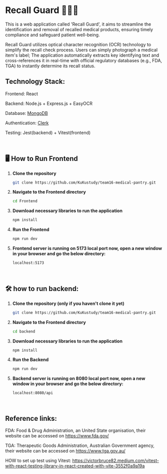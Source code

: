 # Recall Guard 🧘‍♀️🔆

This is a web application called 'Recall Guard', it aims to streamline the identification and removal of recalled medical products, ensuring timely compliance and safeguard patient well-being.

Recall Guard utilizes optical character recognition (OCR) technology to simplify the recall check process. Users can simply photograph a medical item's label; The application automatically extracts key identifying text and cross-references it in real-time with official regulatory databases (e.g., FDA, TGA) to instantly determine its recall status.
<br>

## Technology Stack:
Frontend: React

Backend: Node.js + Express.js + EasyOCR

Database: [MongoDB](https://www.mongodb.com/)

Authentication: [Clerk](https://clerk.com/)

Testing: Jest(backend) + Vitest(frontend)

<br>

## 🖥️ How to Run Frontend

1. **Clone the repository**
   ```bash
   git clone https://github.com/KuKustudy/team16-medical-pantry.git
   
2. **Navigate to the Frontend directory**
   ```bash
   cd Frontend

3. **Download necessary libraries to run the application**
   ```bash
   npm install

4. **Run the Frontend**
   ```bash
   npm run dev

5. **Frontend server is running on 5173 local port now, open a new window in your browser and go the below directory:**
   ```bash
   localhost:5173
<br>

## 🛠️ how to run backend:

1. **Clone the repository (only if you haven't clone it yet)**
   ```bash
   git clone https://github.com/KuKustudy/team16-medical-pantry.git
   
2. **Navigate to the Frontend directory**
   ```bash
   cd backend

3. **Download necessary libraries to run the application**
   ```bash
   npm install

4. **Run the Backend**
   ```bash
   npm run dev

5. **Backend server is running on 8080 local port now, open a new window in your browser and go the below directory:**
   ```bash
   localhost:8080/api
<br>

## Reference links:

FDA: Food & Drug Administration, an United State organisation, their website 
can be accessed on https://www.fda.gov/

TGA: Therapeutic Goods Administration, Australian Government agency, their
website can be accessed on https://www.tga.gov.au/

HOW to set up test using Vitest: https://victorbruce82.medium.com/vitest-with-react-testing-library-in-react-created-with-vite-3552f0a9a19a





